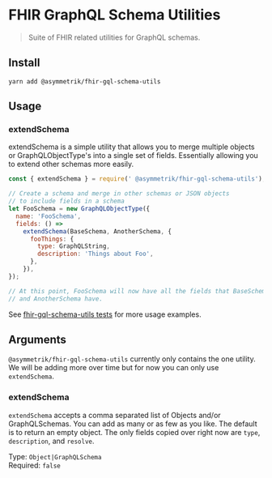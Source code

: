 # FHIR GraphQL Schema Utilities

> Suite of FHIR related utilities for GraphQL schemas.

## Install

```shell
yarn add @asymmetrik/fhir-gql-schema-utils
```

## Usage

### extendSchema

extendSchema is a simple utility that allows you to merge multiple objects or
GraphQLObjectType's into a single set of fields. Essentially allowing you to
extend other schemas more easily.

```javascript
const { extendSchema } = require(' @asymmetrik/fhir-gql-schema-utils');

// Create a schema and merge in other schemas or JSON objects
// to include fields in a schema
let FooSchema = new GraphQLObjectType({
  name: 'FooSchema',
  fields: () =>
    extendSchema(BaseSchema, AnotherSchema, {
      fooThings: {
        type: GraphQLString,
        description: 'Things about Foo',
      },
    }),
});

// At this point, FooSchema will now have all the fields that BaseSchema
// and AnotherSchema have.
```

See [fhir-gql-schema-utils tests](https://github.com/Asymmetrik/node-fhir-server-core/tree/master/packages/fhir-gql-schema-utils/index.test.js) for more usage examples.

## Arguments

`@asymmetrik/fhir-gql-schema-utils` currently only contains the one utility. We will be adding more over time but for now you can only use `extendSchema`.

### extendSchema

`extendSchema` accepts a comma separated list of Objects and/or GraphQLSchemas. You can add as many or as few as you like. The default is to return an empty object. The only fields copied over right now are `type`, `description`, and `resolve`.

Type: `Object|GraphQLSchema`  
Required: `false`
